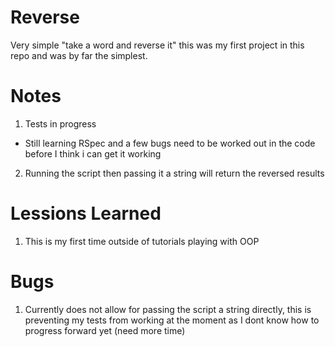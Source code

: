 Reverse
===

Very simple "take a word and reverse it" this was my first project in this repo and was by far the simplest.

Notes
===

1. Tests in progress
  * Still learning RSpec and a few bugs need to be worked out in the code before I think i can get it working
2. Running the script then passing it a string will return the reversed results

Lessions Learned
===
1. This is my first time outside of tutorials playing with OOP

Bugs
===
1. Currently does not allow for passing the script a string directly, this is preventing my tests from working at the moment as I dont know how to progress forward yet (need more time)
